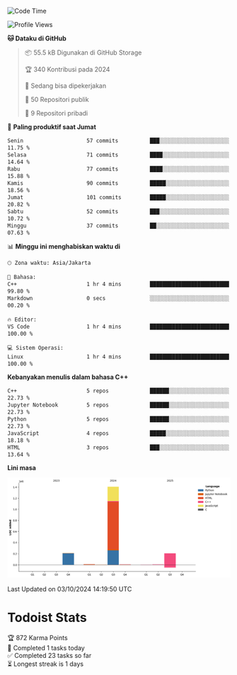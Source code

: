<!--START_SECTION:waka-->
![Code Time](http://img.shields.io/badge/Code%20Time-49%20hrs%2033%20mins-blue)

![Profile Views](http://img.shields.io/badge/Profil%20dilihat-2-blue)

**🐱 Dataku di GitHub** 

> 📦 55.5 kB Digunakan di GitHub Storage 
 > 
> 🏆 340 Kontribusi pada 2024
 > 
> 💼 Sedang bisa dipekerjakan
 > 
> 📜 50 Repositori publik 
 > 
> 🔑 9 Repositori pribadi 
 > 
📅 **Paling produktif saat Jumat** 

```text
Senin                    57 commits          ███░░░░░░░░░░░░░░░░░░░░░░   11.75 % 
Selasa                   71 commits          ████░░░░░░░░░░░░░░░░░░░░░   14.64 % 
Rabu                     77 commits          ████░░░░░░░░░░░░░░░░░░░░░   15.88 % 
Kamis                    90 commits          █████░░░░░░░░░░░░░░░░░░░░   18.56 % 
Jumat                    101 commits         █████░░░░░░░░░░░░░░░░░░░░   20.82 % 
Sabtu                    52 commits          ███░░░░░░░░░░░░░░░░░░░░░░   10.72 % 
Minggu                   37 commits          ██░░░░░░░░░░░░░░░░░░░░░░░   07.63 % 
```


📊 **Minggu ini menghabiskan waktu di** 

```text
🕑︎ Zona waktu: Asia/Jakarta

💬 Bahasa: 
C++                      1 hr 4 mins         █████████████████████████   99.80 % 
Markdown                 0 secs              ░░░░░░░░░░░░░░░░░░░░░░░░░   00.20 % 

🔥 Editor: 
VS Code                  1 hr 4 mins         █████████████████████████   100.00 % 

💻 Sistem Operasi: 
Linux                    1 hr 4 mins         █████████████████████████   100.00 % 
```

**Kebanyakan menulis dalam bahasa C++** 

```text
C++                      5 repos             ██████░░░░░░░░░░░░░░░░░░░   22.73 % 
Jupyter Notebook         5 repos             ██████░░░░░░░░░░░░░░░░░░░   22.73 % 
Python                   5 repos             ██████░░░░░░░░░░░░░░░░░░░   22.73 % 
JavaScript               4 repos             █████░░░░░░░░░░░░░░░░░░░░   18.18 % 
HTML                     3 repos             ███░░░░░░░░░░░░░░░░░░░░░░   13.64 % 
```



**Lini masa**

![Lines of Code chart](https://raw.githubusercontent.com/yusuf601/yusuf601/main/assets/bar_graph.png)


 Last Updated on 03/10/2024 14:19:50 UTC
<!--END_SECTION:waka-->
# Todoist Stats

<!-- TODO-IST:START -->
🏆  872 Karma Points           
🌸  Completed 1 tasks today           
✅  Completed 23 tasks so far           
⏳  Longest streak is 1 days
<!-- TODO-IST:END -->
